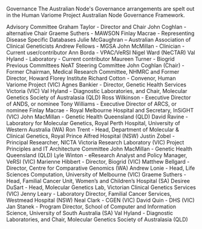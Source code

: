 Governance
The Australian Node's Governance arrangements are spelt out in the Human Variome Project Australian Node Governance Framework.

Advisory Committee
Graham Taylor - Director and Chair
John Coghlan - alternative Chair
Graeme Suthers - MAWSON
Finlay Macrae - Representing Disease Specific Databases
Julie McGaughran – Australian Association of Clinical Geneticists
Andrew Fellows - MGSA
John McMillan - Clinician - Current user/contributor
Ann Borda - VPAC/VeRSI
Nigel Ward (NeCTAR)
Val Hyland - Laboratory - Current contributor
Maureen Turner - Biogrid
Previous Committees
NeAT Steering Committee
John Coghlan (Chair) - Former Chairman, Medical Research Committee, NHMRC and Former Director, Howard Florey Institute
Richard Cotton - Convenor, Human Variome Project (VIC)
Agnes Bankier - Director, Genetic Health Services Victoria (VIC)
Val Hyland - Diagnostic Laboratories, and Chair, Molecular Genetics Society of Australasia (QLD)
Ross Wilkinson - Executive Director of ANDS, or nominee
Tony Williams - Executive Director of ARCS, or nominee
Finlay Macrae - Royal Melbourne Hospital and Secretary, InSiGHT (VIC)
John MacMillan - Genetic Health Queensland (QLD)
David Ravine - Laboratory for Molecular Genetics, Royal Perth Hospital, University of Western Australia (WA)
Ron Trent - Head, Department of Molecular & Clinical Genetics, Royal Prince Alfred Hospital (NSW)
Justin Zobel - Principal Researcher, NICTA Victoria Research Laboratory (VIC)
Project Principles and IT Architecture Committee
John MacMillan - Genetic Health Queensland (QLD)
Lyle Winton - eResearch Analyst and Policy Manager, VeRSI (VIC)
Marienne Hibbert - Director, Biogrid (VIC)
Matthew Bellgard - Director, Centre for Comparative Genomics (WA)
Andrew Lonie - Head, Life Sciences Computation, University of Melbourne (VIC)
Graeme Suthers - Head, Familial Cancer Unit, Women’s and Children’s Hospital (SA)
Desiree DuSart - Head, Molecular Genetics Lab, Victorian Clinical Genetics Services (VIC)
Jenny Leary - Laboratory Director, Familial Cancer Services, Westmead Hospital (NSW)
Neal Clark - CGEN (VIC)
David Quin - DHS (VIC)
Jan Stanek - Program Director, School of Computer and Information Science, University of South Australia (SA)
Val Hyland - Diagnostic Laboratories, and Chair, Molecular Genetics Society of Australasia (QLD)